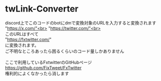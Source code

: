 # twLink-Converter <br>
discord上でこのコードのbotにdmで変換対象のURLを入力すると変換されます <br>
"https://x.com/"<br>
"https://twitter.com/"<br>
<br>
このURLはすべて<br>
"https://fxtwitter.com/" <br>
に変換されます。<br>
ご不明なところあったら困るくらいのコード量しかありません<br>
<br>
ここで利用しているFxtwitterのGitHubページ<br>
https://github.com/FixTweet/FxTwitter<br>
権利的によくなかったら消します
